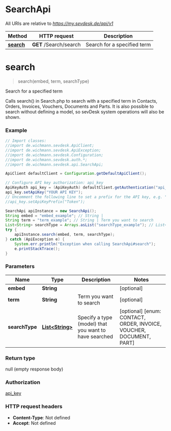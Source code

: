 # SearchApi

All URIs are relative to *https://my.sevdesk.de/api/v1*

Method | HTTP request | Description
------------- | ------------- | -------------
[**search**](SearchApi.md#search) | **GET** /Search/search | Search for a specified term

<a name="search"></a>
# **search**
> search(embed, term, searchType)

Search for a specified term

Calls search() in Search.php to search with a specified term in Contacts, Orders, Invoices, Vouchers, Documents and Parts.    It is also possible to search without defining a model, so sevDesk system operations will also be shown.

### Example
```java
// Import classes:
//import de.wichmann.sevdesk.ApiClient;
//import de.wichmann.sevdesk.ApiException;
//import de.wichmann.sevdesk.Configuration;
//import de.wichmann.sevdesk.auth.*;
//import de.wichmann.sevdesk.api.SearchApi;

ApiClient defaultClient = Configuration.getDefaultApiClient();

// Configure API key authorization: api_key
ApiKeyAuth api_key = (ApiKeyAuth) defaultClient.getAuthentication("api_key");
api_key.setApiKey("YOUR API KEY");
// Uncomment the following line to set a prefix for the API key, e.g. "Token" (defaults to null)
//api_key.setApiKeyPrefix("Token");

SearchApi apiInstance = new SearchApi();
String embed = "embed_example"; // String | 
String term = "term_example"; // String | Term you want to search
List<String> searchType = Arrays.asList("searchType_example"); // List<String> | Specify a type (model) that you want to have searched
try {
    apiInstance.search(embed, term, searchType);
} catch (ApiException e) {
    System.err.println("Exception when calling SearchApi#search");
    e.printStackTrace();
}
```

### Parameters

Name | Type | Description  | Notes
------------- | ------------- | ------------- | -------------
 **embed** | **String**|  | [optional]
 **term** | **String**| Term you want to search | [optional]
 **searchType** | [**List&lt;String&gt;**](String.md)| Specify a type (model) that you want to have searched | [optional] [enum: CONTACT, ORDER, INVOICE, VOUCHER, DOCUMENT, PART]

### Return type

null (empty response body)

### Authorization

[api_key](../README.md#api_key)

### HTTP request headers

 - **Content-Type**: Not defined
 - **Accept**: Not defined

